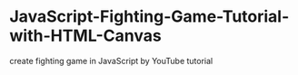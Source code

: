 # JavaScript-Fighting-Game-Tutorial-with-HTML-Canvas
create fighting game in JavaScript by YouTube tutorial
